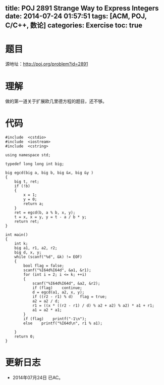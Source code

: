 title: POJ 2891 Strange Way to Express Integers
date: 2014-07-24 01:57:51
tags: [ACM, POJ, C/C++, 数论]
categories: Exercise
toc: true
---
# 题目
源地址：http://poj.org/problem?id=2891

# 理解
做的第一道关于扩展欧几里德方程的题目，还不够。

<!-- more -->

# 代码
```
#include  <cstdio>
#include  <iostream>
#include  <cstring>

using namespace std;

typedef long long int big;

big egcd(big a, big b, big &x, big &y )
{
    big t, ret;
    if (!b)
    {
        x = 1;
        y = 0;
        return a;
    }
    ret = egcd(b, a % b, x, y);
    t = x, x = y, y = t - a / b * y;
    return ret;
}

int main()
{
    int k;
    big a1, r1, a2, r2;
    big d, x, y;
    while (scanf("%d", &k) != EOF)
    {
        bool flag = false;
        scanf("%I64d%I64d", &a1, &r1);
        for (int i = 2; i <= k; ++i)
        {
            scanf("%I64d%I64d", &a2, &r2);
            if (flag)    continue;
            d = egcd(a1, a2, x, y);
            if ((r2 - r1) % d)   flag = true;
            a2 = a2 / d;
            r1 = ((x * ((r2 - r1) / d) % a2 + a2) % a2) * a1 + r1;
            a1 = a2 * a1;
        }
        if (flag)    printf("-1\n");
        else    printf("%I64d\n", r1 % a1);

    }
    return 0;
}
```

# 更新日志
- 2014年07月24日 已AC。
